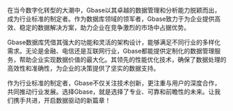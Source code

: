 在当今数字化转型的大潮中，Gbase以其卓越的数据管理和分析能力脱颖而出，成为行业标准的制定者。作为数据库领域的领军者，Gbase致力于为企业提供高效、稳定的数据解决方案，助力企业在竞争激烈的市场中占据优势。

Gbase数据库凭借其强大的功能和灵活的架构设计，能够满足不同行业的多样化需求。无论是金融、电信还是互联网行业，Gbase都能提供定制化的数据管理服务，帮助企业实现数据价值的最大化。其领先的性能优化技术，确保了数据处理的高效性和准确性，为企业的决策提供了坚实的数据支持。

作为行业标准的制定者，Gbase不仅关注技术创新，更注重与用户的深度合作，共同推动行业发展。选择Gbase，就是选择了专业、可靠和前瞻性的未来。让我们携手共进，开启数据驱动的新篇章！